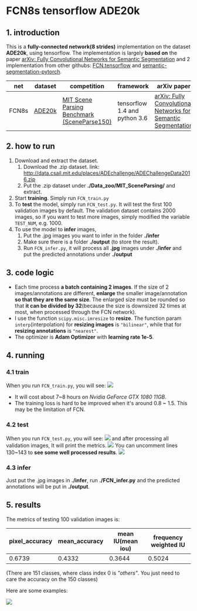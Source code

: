 # FCN8s tensorflow ADE20k
## 1. introduction 
This is a **fully-connected network(8 strides)** implementation on the dataset **ADE20k**, using tensorflow.
The implementation is largely **based on** the paper [arXiv: Fully Convolutional Networks for Semantic Segmentation](https://arxiv.org/abs/1411.4038) and 2 implementation from other githubs: [FCN.tensorflow](https://github.com/shekkizh/FCN.tensorflow) and [semantic-segmentation-pytorch](https://github.com/CSAILVision/semantic-segmentation-pytorch).

net | dataset | competition | framework | arXiv paper
------------ | ------------- | --------- | ------| -----|
FCN8s | [ADE20k](http://groups.csail.mit.edu/vision/datasets/ADE20K/) | [MIT Scene Parsing Benchmark (SceneParse150)](http://sceneparsing.csail.mit.edu/) | tensorflow 1.4 and python 3.6 | [arXiv: Fully Convolutional Networks for Semantic Segmentation](https://arxiv.org/abs/1411.4038)
## 2. how to run
1. Download and extract the dataset.
    1. Download the .zip dataset. link: http://data.csail.mit.edu/places/ADEchallenge/ADEChallengeData2016.zip
    2. Put the .zip dataset under **./Data_zoo/MIT_SceneParsing/** and extract.
2. Start **training**. Simply run ```FCN_train.py```
3. To **test** the model, simply run ```FCN_test.py```. 
    It will test the first 100 validation images by default. The validation dataset contains 2000 images, so if you want to test more images, simply modified the variable ```TEST_NUM```, e.g. 1000.
4. To use the model to **infer** images, 
   1. Put the .jpg images you want to infer in the folder **./infer**
   2. Make sure there is a folder **./output** (to store the result). 
   3. Run ```FCN_infer.py```, it will process all **.jpg** images under **./infer** and put the predicted annotations under **./output**

## 3. code logic
- Each time process **a batch containing 2 images**. 
If the size of 2 images/annotations are different, **enlarge** the smaller image/annotation **so that they are the same size**. The enlarged size must be rounded so that **it can be divided by 32**(because the size is downsized 32 times at most, when processed through the FCN network).
- I use the function ```scipy.misc.imresize``` to **resize**. 
The function param ```interp```(interpolation) for **resizing images** is ```"bilinear"```, while that for **resizing annotations** is ```"nearest"```.
- The optimizer is **Adam Optimizer** with **learning rate 1e-5**.

## 4. running
### 4.1 train
When you run ```FCN_train.py```, you will see:
![](https://upload-images.jianshu.io/upload_images/7547741-5bcc53e384b8828e.png?imageMogr2/auto-orient/strip%7CimageView2/2/w/1240)
- It will cost about 7~8 hours on *Nvidia GeForce GTX 1080 11GB*.
- The training loss is hard to be improved when it's around 0.8 ~ 1.5. This may be the limitation of FCN.

### 4.2 test
When you run ```FCN_test.py```, you will see:
![](https://upload-images.jianshu.io/upload_images/7547741-0d613e5e0192909a.png?imageMogr2/auto-orient/strip%7CimageView2/2/w/1240)
and after processing all validation images, It will print the metrics.
![](https://upload-images.jianshu.io/upload_images/7547741-8396505c4239ec91.png?imageMogr2/auto-orient/strip%7CimageView2/2/w/1240)
You can uncomment lines 130~143 to **see some well processed results**.
![](https://upload-images.jianshu.io/upload_images/7547741-8fa831a7a192bb51.png?imageMogr2/auto-orient/strip%7CimageView2/2/w/1240)
### 4.3 infer
Just put the .jpg images in **./infer**, run **./FCN_infer.py** and the predicted annotations will be put in **./output**.

## 5. results
The metrics of testing 100 validation images is:

pixel_accuracy | mean_accuracy | mean IU(mean iou) | frequency weighted IU
---|---|---|---|
0.6739| 0.4332 | 0.3644 | 0.5024

(There are 151 classes, where class index 0 is *"others"*. You just need to care the accuracy on the 150 classes)

Here are some examples:

![](https://upload-images.jianshu.io/upload_images/7547741-ae150695ac950d02.png?imageMogr2/auto-orient/strip%7CimageView2/2/w/1240)

